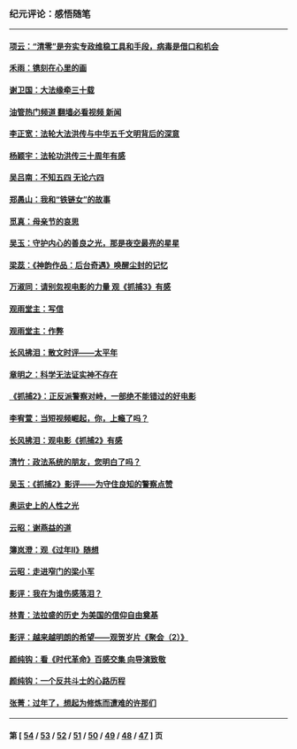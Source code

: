 ### 纪元评论：感悟随笔
---
#### [项云：“清零”是夯实专政维稳工具和手段，病毒是借口和机会](../../pages/nsc1035/n13737954.md?05230330) 
#### [禾雨：镌刻在心里的画](../../pages/nsc1035/n13737937.md?05230330) 
#### [谢卫国：大法缘牵三十载](../../pages/nsc1035/n13737872.md?05230330) 
#### [油管热门频道 翻墙必看视频 新闻](ok?05230330)
#### [李正宽：法轮大法洪传与中华五千文明背后的深意](../../pages/nsc1035/n13736203.md?05230330) 
#### [杨颖宇：法轮功洪传三十周年有感](../../pages/nsc1035/n13734884.md?05230330) 
#### [吴吕南：不知五四 无论六四](../../pages/nsc1035/n13732297.md?05230330) 
#### [郑愚山：我和“铁链女”的故事](../../pages/nsc1035/n13727327.md?05230330) 
#### [觅真：母亲节的哀思](../../pages/nsc1035/n13729452.md?05230330) 
#### [吴玉：守护内心的善良之光，那是夜空最亮的星星](../../pages/nsc1035/n13729214.md?05230330) 
#### [梁蕊：《神韵作品：后台奇遇》唤醒尘封的记忆](../../pages/nsc1035/n13727363.md?05230330) 
#### [万淑同：请别忽视电影的力量  观《抓捕3》有感](../../pages/nsc1035/n13723311.md?05230330) 
#### [观雨堂主：写信](../../pages/nsc1035/n13722788.md?05230330) 
#### [观雨堂主：作弊](../../pages/nsc1035/n13717221.md?05230330) 
#### [长风拂泪：散文时评——太平年](../../pages/nsc1035/n13713601.md?05230330) 
#### [章明之：科学无法证实神不存在](../../pages/nsc1035/n13712224.md?05230330) 
#### [《抓捕2》：正反派警察对峙，一部绝不能错过的好电影](../../pages/nsc1035/n13711458.md?05230330) 
#### [李宥萱：当短视频崛起，你，上瘾了吗？](../../pages/nsc1035/n13678127.md?05230330) 
#### [长风拂泪：观电影《抓捕2》有感](../../pages/nsc1035/n13674277.md?05230330) 
#### [清竹：政法系统的朋友，您明白了吗？](../../pages/nsc1035/n13666721.md?05230330) 
#### [吴玉：《抓捕2》影评——为守住良知的警察点赞](../../pages/nsc1035/n13664510.md?05230330) 
#### [奥运史上的人性之光](../../pages/nsc1035/n13627118.md?05230330) 
#### [云昭：谢燕益的道](../../pages/nsc1035/n13607391.md?05230330) 
#### [簿岚澄：观《过年Ⅱ》随想](../../pages/nsc1035/n13606884.md?05230330) 
#### [云昭：走进窄门的梁小军](../../pages/nsc1035/n13605425.md?05230330) 
#### [影评：我在为谁伤感落泪？](../../pages/nsc1035/n13594614.md?05230330) 
#### [林青：法拉盛的历史 为美国的信仰自由奠基](../../pages/nsc1035/n13593675.md?05230330) 
#### [影评：越来越明朗的希望——观贺岁片《聚会（2）》](../../pages/nsc1035/n13580867.md?05230330) 
#### [颜纯钩：看《时代革命》百感交集 向导演致敬](../../pages/nsc1035/n13574843.md?05230330) 
#### [颜纯钩﻿：一个反共斗士的心路历程](../../pages/nsc1035/n13553725.md?05230330) 
#### [张菁：过年了，想起为修炼而遭难的许那们](../../pages/nsc1035/n13543871.md?05230330) 

---
#### 第 [ [54](./54.md?05230330) / [53](./53.md?05230330) / [52](./52.md?05230330) / [51](./51.md?05230330) / [50](./50.md?05230330) / [49](./49.md?05230330) / [48](./48.md?05230330) / [47](./47.md?05230330) ] 页

